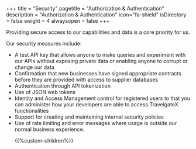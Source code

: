 +++
title = "Security"
pagetitle = "Authorization & Authentication"
description = "Authorization & Authentication"
icon="fa-shield"
isDirectory = false
weight = 4
alwaysopen = false
+++

Providing secure access to our capabilities and data is a core priority for us.

Our security measures include:
<ul><li>A test API key that allows anyone to make queries and experiment with our APIs without exposing private data or enabling anyone to corrupt or change our data</li>
<li>Confirmation that new businesses have signed appropriate contracts before they are provided with access to supplier databases</li>
<li>Authentication through API tokenization</li>
<li>Use of JSON web tokens</li>
<li>Identity and Access Management control for registered users to that you can administer how your developers are able to access TravelgateX functionalities</li>
<li>Support for creating and maintaining internal security policies</li>
<li>Use of rate limiting and error messages where usage is outside our normal business experience.</li>

{{%custom-children%}}
